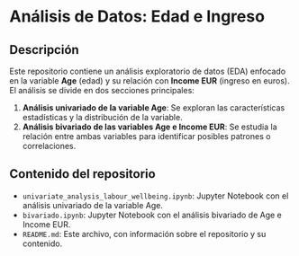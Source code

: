 # Análisis de Datos: Edad e Ingreso

## Descripción
Este repositorio contiene un análisis exploratorio de datos (EDA) enfocado en la variable **Age** (edad) y su relación con **Income EUR** (ingreso en euros). El análisis se divide en dos secciones principales:

1. **Análisis univariado de la variable Age**: Se exploran las características estadísticas y la distribución de la variable.
2. **Análisis bivariado de las variables Age e Income EUR**: Se estudia la relación entre ambas variables para identificar posibles patrones o correlaciones.

## Contenido del repositorio
- `univariate_analysis_labour_wellbeing.ipynb`: Jupyter Notebook con el análisis univariado de la variable Age.
- `bivariado.ipynb`: Jupyter Notebook con el análisis bivariado de Age e Income EUR.
- `README.md`: Este archivo, con información sobre el repositorio y su contenido.
